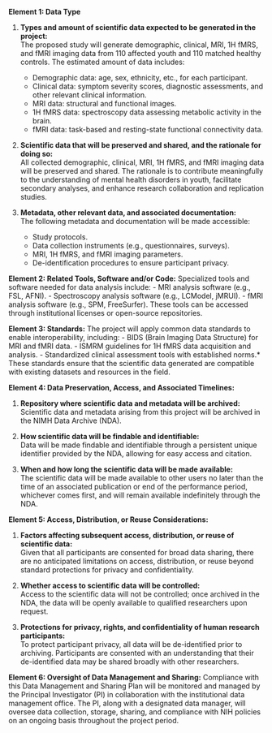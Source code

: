 **Element 1: Data Type**
1. **Types and amount of scientific data expected to be generated in the project:**   
   The proposed study will generate demographic, clinical, MRI, 1H fMRS, and fMRI imaging data from 110 affected youth and 110 matched healthy controls. The estimated amount of data includes: 
     - Demographic data: age, sex, ethnicity, etc., for each participant.
     - Clinical data: symptom severity scores, diagnostic assessments, and other relevant clinical information.
     - MRI data: structural and functional images.
     - 1H fMRS data: spectroscopy data assessing metabolic activity in the brain.
     - fMRI data: task-based and resting-state functional connectivity data.
 
2. **Scientific data that will be preserved and shared, and the rationale for doing so:**  
   All collected demographic, clinical, MRI, 1H fMRS, and fMRI imaging data will be preserved and shared. The rationale is to contribute meaningfully to the understanding of mental health disorders in youth, facilitate secondary analyses, and enhance research collaboration and replication studies.

3. **Metadata, other relevant data, and associated documentation:**   
   The following metadata and documentation will be made accessible:
     - Study protocols.
     - Data collection instruments (e.g., questionnaires, surveys).
     - MRI, 1H fMRS, and fMRI imaging parameters.
     - De-identification procedures to ensure participant privacy.
     
**Element 2: Related Tools, Software and/or Code:**
Specialized tools and software needed for data analysis include:
     - MRI analysis software (e.g., FSL, AFNI).
     - Spectroscopy analysis software (e.g., LCModel, jMRUI).
     - fMRI analysis software (e.g., SPM, FreeSurfer).
   These tools can be accessed through institutional licenses or open-source repositories.

**Element 3: Standards:**
The project will apply common data standards to enable interoperability, including:
     - BIDS (Brain Imaging Data Structure) for MRI and fMRI data.
     - ISMRM guidelines for 1H fMRS data acquisition and analysis.
     - Standardized clinical assessment tools with established norms.*
   These standards ensure that the scientific data generated are compatible with existing datasets and resources in the field.

**Element 4: Data Preservation, Access, and Associated Timelines:**
1. **Repository where scientific data and metadata will be archived:**   
   Scientific data and metadata arising from this project will be archived in the NIMH Data Archive (NDA).
 
2. **How scientific data will be findable and identifiable:**   
   Data will be made findable and identifiable through a persistent unique identifier provided by the NDA, allowing for easy access and citation.

3. **When and how long the scientific data will be made available:**   
   The scientific data will be made available to other users no later than the time of an associated publication or end of the performance period, whichever comes first, and will remain available indefinitely through the NDA.

**Element 5: Access, Distribution, or Reuse Considerations:**
1. **Factors affecting subsequent access, distribution, or reuse of scientific data:**  
   Given that all participants are consented for broad data sharing, there are no anticipated limitations on access, distribution, or reuse beyond standard protections for privacy and confidentiality.
 
2. **Whether access to scientific data will be controlled:**  
   Access to the scientific data will not be controlled; once archived in the NDA, the data will be openly available to qualified researchers upon request.

3. **Protections for privacy, rights, and confidentiality of human research participants:**   
   To protect participant privacy, all data will be de-identified prior to archiving. Participants are consented with an understanding that their de-identified data may be shared broadly with other researchers.

**Element 6: Oversight of Data Management and Sharing:**
Compliance with this Data Management and Sharing Plan will be monitored and managed by the Principal Investigator (PI) in collaboration with the institutional data management office. The PI, along with a designated data manager, will oversee data collection, storage, sharing, and compliance with NIH policies on an ongoing basis throughout the project period.